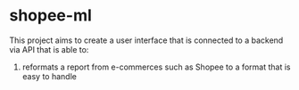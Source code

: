 # shopee-ml

This project aims to create a user interface that is connected to a backend via API that is able to:
1. reformats a report from e-commerces such as Shopee to a format that is easy to handle
   
